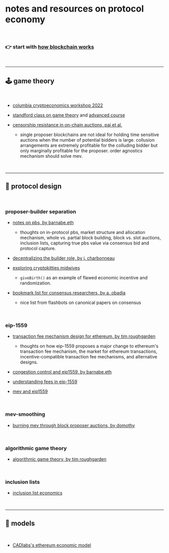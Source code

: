 # notes and resources on protocol economy


<br>



### 👉 start with [how blockchain works](blockchains)


<br>

---

## 🕹 game theory

<br>

* [columbia cryptoeconomics workshop 2022](https://www.youtube.com/playlist?list=PLpktWkixc1gUqkyc1-iE6TT0RWQTBJELe)

* [standford class on game theory](https://www.coursera.org/learn/game-theory-1#syllabus) and [advanced course](https://www.coursera.org/learn/game-theory-2)

* [censorship resistance in on-chain auctions, pai et al.](https://github.com/eljhfx/Decentralized-Auctions/blob/main/Censorship_Resistance_in_On-Chain_Auctions.pdf)
  - single proposer blockchains are not ideal for holding time sensitive auctions when the number of potential bidders is large. collusion arrangements are extremely profitable for the colluding bidder but only marginally profitable for the proposer. order agnostics mechanism should solve mev.

<br>


-----

## 🛵 protocol design

<br>

### proposer-builder separation

* [notes on pbs, by barnabe.eth](https://barnabe.substack.com/p/pbs)
  - thoughts on in-protocol pbs, market structure and allocation mechanism, whole vs. partial block building, block vs. slot auctions, inclusion lists, capturing true pbs value via consensus bid and protocol capture.
  
* [decentralizing the builder role, by j. charbonneau](https://joncharbonneau.substack.com/p/decentralizing-the-builder-role)

* [exploring cryptokitties midwives](https://medium.com/block-science/exploring-cryptokitties-part-2-the-cryptomidwives-a0df37eb35a6)
   - `giveBirth()` as an example of flawed economic incentive and randomization.

* [bookmark list for consensus researchers, by a. obadia](https://collective.flashbots.net/t/bookmarks-relevant-for-consensus-researchers/1204)
   - nice list from flashbots on canonical papers on consensus


<br>

### eip-1559

* [transaction fee mechanism design for ethereum, by tim roughgarden](https://timroughgarden.org/papers/eip1559.pdf)
  - thoughts on how eip-1559 proposes a major change to ethereum's transaction fee mechanism, the market for ethereum transactions, incentive-compatible transaction fee mechanisms, and alternative designs.

* [congestion control and eip1559, by barnabe.eth](https://barnabe.substack.com/p/congestion-control-and-eip1559)
* [understanding fees in eip-1559](https://barnabe.substack.com/p/understanding-fees-in-eip1559)
* [mev and eip1559](https://github.com/MEV-WAIFU-LABS/mev/blob/main/MEV_on_Ethereum/eip-1559.md)

<br>

### mev-smoothing

* [burning mev through block proposer auctions, by domothy](https://ethresear.ch/t/burning-mev-through-block-proposer-auctions/14029)


<br>

### algorithmic game theory

* [algorithmic game theory, by tim roughgarden](https://theory.stanford.edu/~tim/papers/cacm.pdf)


<br>

### inclusion lists

* [inclusion list economics](https://efdn.notion.site/Inclusion-list-economics-b0d61d0e21a74963a54448e48d9adc8a)


<br>

------

## 👾 models

<br>

* [CADlabs's ethereum economic model](https://github.com/CADLabs/ethereum-economic-model)

